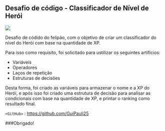 ## Desafio de código - Classificador de Nível de Herói
![](https://ekladata.com/DemY_-LvFa0RkxHLV8ptIlA2AUY.jpg)

Desafio de códido do felipão, com o objetivo de criar um classificador do nível do Herói com base na quantidade de XP. 

Para isso como requisito, foi solicitado para ustilizar os seguintes artifícios:

- Variáveis
- Operadores
- Laços de repetição
- Estruturas de decisões

Desta forma, foi criado as variáveis para armazenar o nome e a XP do Herói, e após isso foi criado uma estrutura de decisão para analisar as condicionais com base na quantidade de XP, e printar o ranking como resultado final.

`<GitHub>` : <https://github.com/GuiPauli25>

###Obrigado!